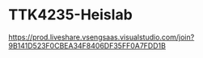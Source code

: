 # TTK4235-Heislab
https://prod.liveshare.vsengsaas.visualstudio.com/join?9B141D523F0CBEA34F8406DF35FF0A7FDD1B
